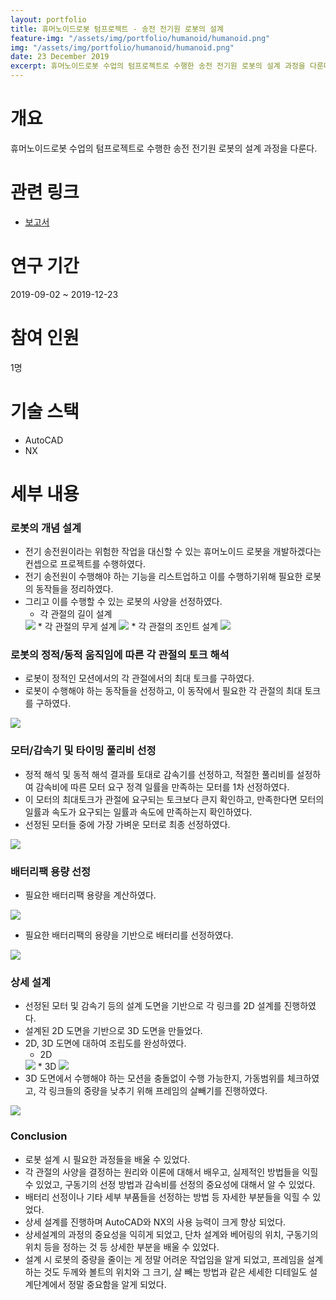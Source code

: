 ```yaml
---
layout: portfolio
title: 휴머노이드로봇 텀프로젝트 - 송전 전기원 로봇의 설계
feature-img: "/assets/img/portfolio/humanoid/humanoid.png"
img: "/assets/img/portfolio/humanoid/humanoid.png"
date: 23 December 2019
excerpt: 휴머노이드로봇 수업의 텀프로젝트로 수행한 송전 전기원 로봇의 설계 과정을 다룬다.
---
```


# 개요

휴머노이드로봇 수업의 텀프로젝트로 수행한 송전 전기원 로봇의 설계 과정을 다룬다.

# 관련 링크

* [보고서](/assets/docs/portfolio/humanoid.pdf)

# 연구 기간

2019-09-02 ~ 2019-12-23

# 참여 인원

1명

# 기술 스택

- AutoCAD
- NX

# 세부 내용

### 로봇의 개념 설계

* 전기 송전원이라는 위험한 작업을 대신할 수 있는 휴머노이드 로봇을 개발하겠다는 컨셉으로 프로젝트를 수행하였다.
* 전기 송전원이 수행해야 하는 기능을 리스트업하고 이를 수행하기위해 필요한 로봇의 동작들을 정리하였다.
* 그리고 이를 수행할 수 있는 로봇의 사양을 선정하였다.
  * 각 관절의 길이 설계
  <img src="/assets/img/portfolio/humanoid/length.png">
  * 각 관절의 무게 설계
  <img src="/assets/img/portfolio/humanoid/mass.png">
  * 각 관절의 조인트 설계
  <img src="/assets/img/portfolio/humanoid/joint.png">

### 로봇의 정적/동적 움직임에 따른 각 관절의 토크 해석

* 로봇이 정적인 모션에서의 각 관절에서의 최대 토크를 구하였다.
* 로봇이 수행해야 하는 동작들을 선정하고, 이 동작에서 필요한 각 관절의 최대 토크를 구하였다.
<img src="/assets/img/portfolio/humanoid/joint_torque.png">

### 모터/감속기 및 타이밍 풀리비 선정

* 정적 해석 및 동적 해석 결과를 토대로 감속기를 선정하고, 적절한 풀리비를 설정하여 감속비에 따른 모터 요구 정격 일률을 만족하는 모터를 1차 선정하였다.
* 이 모터의 최대토크가 관절에 요구되는 토크보다 큰지 확인하고, 만족한다면 모터의 일률과 속도가 요구되는 일률과 속도에 만족하는지 확인하였다.
* 선정된 모터들 중에 가장 가벼운 모터로 최종 선정하였다.

<img src="/assets/img/portfolio/humanoid/joint_spec.png">

### 배터리팩 용량 선정

* 필요한 배터리팩 용량을 계산하였다.

<img src="/assets/img/portfolio/humanoid/batery_calc.png">

* 필요한 배터리팩의 용량을 기반으로 배터리를 선정하였다.

<img src="/assets/img/portfolio/humanoid/battery.png">

### 상세 설계

* 선정된 모터 및 감속기 등의 설계 도면을 기반으로 각 링크를 2D 설계를 진행하였다.
* 설계된 2D 도면을 기반으로 3D 도면을 만들었다.
* 2D, 3D 도면에 대하여 조립도를 완성하였다.
  * 2D
  <img src="/assets/img/portfolio/humanoid/2D.png">
  * 3D
  <img src="/assets/img/portfolio/humanoid/3D.png">
* 3D 도면에서 수행해야 하는 모션을 충돌없이 수행 가능한지, 가동범위를 체크하였고, 각 링크들의 중량을 낮추기 위해 프레임의 살빼기를 진행하였다.

<img src="/assets/img/portfolio/humanoid/result.png">

### Conclusion

* 로봇 설계 시 필요한 과정들을 배울 수 있었다.
* 각 관절의 사양을 결정하는 원리와 이론에 대해서 배우고, 실제적인 방법들을 익힐 수 있었고, 구동기의 선정 방법과 감속비를 선정의 중요성에 대해서 알 수 있었다.
* 배터리 선정이나 기타 세부 부품들을 선정하는 방법 등 자세한 부분들을 익힐 수 있었다.
* 상세 설계를 진행하며 AutoCAD와 NX의 사용 능력이 크게 향상 되었다.
* 상세설계의 과정의 중요성을 익히게 되었고, 단차 설계와 베어링의 위치, 구동기의 위치 등을 정하는 것 등 상세한 부분을 배울 수 있었다.
* 설계 시 로봇의 중량을 줄이는 게 정말 어려운 작업임을 알게 되었고, 프레임을 설계하는 것도 두께와 볼트의 위치와 그 크기, 살 빼는 방법과 같은 세세한 디테일도
설계단계에서 정말 중요함을 알게 되었다.